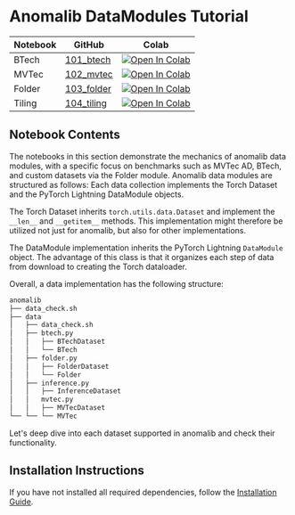 # Anomalib DataModules Tutorial

| Notebook | GitHub                                         | Colab                                                                                                                                                                                                |
| -------- | ---------------------------------------------- | ---------------------------------------------------------------------------------------------------------------------------------------------------------------------------------------------------- |
| BTech    | [101_btech](100_datamodules/101_btech.ipynb)   | [![Open In Colab](https://colab.research.google.com/assets/colab-badge.svg)](https://colab.research.google.com/github/openvinotoolkit/anomalib/blob/main/notebooks/100_datamodules/101_btech.ipynb)  |
| MVTec    | [102_mvtec](100_datamodules/102_mvtec.ipynb)   | [![Open In Colab](https://colab.research.google.com/assets/colab-badge.svg)](https://colab.research.google.com/github/openvinotoolkit/anomalib/blob/main/notebooks/100_datamodules/102_mvtec.ipynb)  |
| Folder   | [103_folder](100_datamodules/103_folder.ipynb) | [![Open In Colab](https://colab.research.google.com/assets/colab-badge.svg)](https://colab.research.google.com/github/openvinotoolkit/anomalib/blob/main/notebooks/100_datamodules/103_folder.ipynb) |
| Tiling   | [104_tiling](100_datamodules/104_tiling.ipynb) | [![Open In Colab](https://colab.research.google.com/assets/colab-badge.svg)](https://colab.research.google.com/github/openvinotoolkit/anomalib/blob/main/notebooks/100_datamodules/104_tiling.ipynb) |

## Notebook Contents

The notebooks in this section demonstrate the mechanics of anomalib data modules, with a specific focus on benchmarks such as MVTec AD, BTech, and custom datasets via the Folder module. Anomalib data modules are structured as follows: Each data collection implements the Torch Dataset and the PyTorch Lightning DataModule objects.

The Torch Dataset inherits `torch.utils.data.Dataset` and implement the `__len__` and `__getitem__` methods. This implementation might therefore be utilized not just for anomalib, but also for other implementations.

The DataModule implementation inherits the PyTorch Lightning `DataModule` object. The advantage of this class is that it organizes each step of data from download to creating the Torch dataloader.

Overall, a data implementation has the following structure:

```bash
anomalib
├── data_check.sh
├── data
│   ├── data_check.sh
│   ├── btech.py
│   │   ├── BTechDataset
│   │   └── BTech
│   ├── folder.py
│   │   ├── FolderDataset
│   │   └── Folder
│   ├── inference.py
│   │   ├── InferenceDataset
│   │   mvtec.py
│   │   ├── MVTecDataset
└── └── └── MVTec
```

Let's deep dive into each dataset supported in anomalib and check their functionality.

## Installation Instructions

If you have not installed all required dependencies, follow the [Installation Guide](https://openvinotoolkit.github.io/anomalib/getting_started/installation/index.html).
